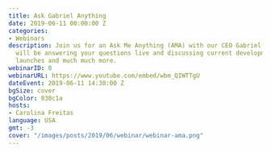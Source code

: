 ```yaml
---
title: Ask Gabriel Anything
date: 2019-06-11 00:00:00 Z
categories:
- Webinars
description: Join us for an Ask Me Anything (AMA) with our CEO Gabriel Engel.  Gabriel
  will be answering your questions live and discussing current developments, product
  launches and much much more.
webinarID: 8
webinarURL: https://www.youtube.com/embed/wbm_QIWTTgU
dateEvent: 2019-06-11 14:30:00 Z
bgSize: cover
bgColor: 030c1a
hosts:
- Carolina Freitas
language: USA
gmt: -3
cover: "/images/posts/2019/06/webinar/webinar-ama.png"
---
```



